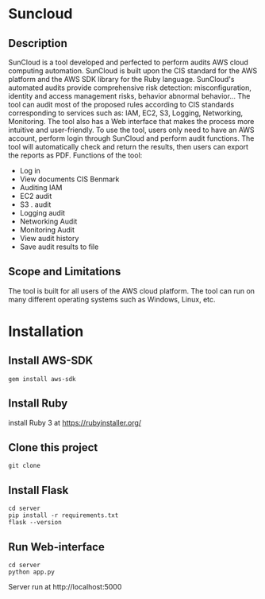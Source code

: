 # Suncloud
## Description
SunCloud is a tool developed and perfected to perform audits
AWS cloud computing automation. SunCloud is built upon the CIS standard for the AWS platform and the AWS SDK library for the Ruby language. SunCloud's automated audits provide comprehensive risk detection: misconfiguration, identity and access management risks, behavior
abnormal behavior… The tool can audit most of the proposed rules according to CIS standards corresponding to services such as: IAM, EC2, S3, Logging, Networking, Monitoring. The tool also has a Web interface that makes the process more intuitive and user-friendly. To use the tool, users only need to have an AWS account, perform login through SunCloud and perform audit functions. The tool will automatically check and return the results, then users can export the reports as PDF.
Functions of the tool:
- Log in
- View documents CIS Benmark
- Auditing IAM
- EC2 audit
- S3 . audit
- Logging audit
- Networking Audit
- Monitoring Audit
- View audit history
- Save audit results to file
## Scope and Limitations
The tool is built for all users of the AWS cloud platform. The tool can run on many different operating systems such as Windows, Linux, etc.
# Installation
## Install AWS-SDK
```
gem install aws-sdk
```

## Install Ruby
install Ruby 3 at  https://rubyinstaller.org/
## Clone this project
```
git clone
```
## Install Flask
```
cd server
pip install -r requirements.txt
flask --version
```
## Run Web-interface
```
cd server
python app.py
```
Server run at http://localhost:5000


